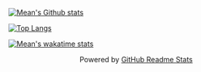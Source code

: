 [![Mean's Github stats](https://github-readme-stats-mean.vercel.app/api?username=MeanZhang&show_icons=true)](https://github.com/MeanZhang)

[![Top Langs](https://github-readme-stats-mean.vercel.app/api/top-langs/?username=MeanZhang&langs_count=6&layout=compact)](https://github.com/MeanZhang)

[![Mean's wakatime stats](https://github-readme-stats-mean.vercel.app/api/wakatime?username=Mean)](https://github.com/MeanZhang)

<p align="center">Powered by <a href="https://github.com/anuraghazra/github-readme-stats">GitHub Readme Stats</a>
